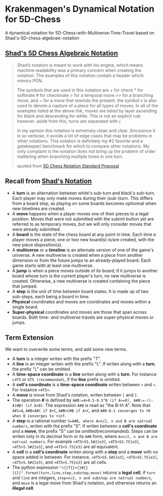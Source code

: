 # Krakenmagen's Dynamical Notation for 5D-Chess
A dynamical notation for 5D-Chess-with-Multiverse-Time-Travel based on Shad's-5D-chess-algebraic-notation

## [Shad's 5D Chess Algebraic Notation](https://github.com/adri326/5dchess-notation/)
 
> Shad’s notation is meant to work with his engine, which means machine readability was a primary concern when creating the notation. The examples of this notation contain a header which mimics PGN. 
> 
> The symbols that are used in this notation are + for check * for softmate # for checkmate > for a temporal move >> for a branching move, and ~ for a move that rewinds the present. the symbol x is also used to denote a capture of a piece for all types of moves.
In all of the examples listed at the above link, moves are listed by layer ascending for black and descending for white. This is not an explicit rule however.
aside from this, turns are separated with /.
>
> In my opinion this notation is extremely clean and clear. Sincesince it is so verbose, it avoids a lot of edge cases that may be problems in other notations. This notation is definitely my #2 favorite and a gatekeeper/ benchmark for which to compare other notations. My only complaint is the notation does not bring up the problem of order mattering when branching multiple times in one turn.
>
> quoted from [5D Chess Notation Standard Proposal](https://docs.google.com/document/d/1-SnsdYIzrGao0ToyGXSaoEd_0tYKxYePO1C-Bp5ziXA/edit#)

## Recall from [Shad's Notation](https://github.com/adri326/5dchess-notation/)
* A **turn** is an alternation between white's sub-turn and black's sub-turn. Each player may only make moves during their (sub-)turn. This differs from a board step, as playing on some boards becomes optionnal when new timelines are created.
* A **move** happens when a player moves one of their pieces to a legal position. Moves that were not submitted with the submit button yet are referred to as temporary moves, but we will only consider moves that were already submitted.
* A **board** is the state of the chess board at any point in time. Each time a player moves a piece, one or two new board(s) is/are created, with the new piece disposition(s).
* A **multiverse** or a **timeline** is an alternate version of one of the game's universe. A new multiverse is created when a piece from another dimension or from the future jumps to an already-played board. Each game starts with at least one multiverse.
* A **jump** is when a piece moves outside of its board; if it jumps to another board whose turn is the current player's turn, no new multiverse is created. Otherwise, a new multiverse is created containing the piece that jumped.
* A **step** is the unit of time between board states. It is made up of two sub-steps, each being a board in time.
* **Physical** coordinates and moves are coordinates and moves within a single board.
* **Super-physical** coordinates and moves are those that span across boards. Both time- and multiverse travels are super-physical moves or jumps.

## Term Extension
We want to overwrite some terms, and add some new terms. 
* A **turn** is a integer writen with the prefix "T". 
* A **line** is an integer writen with the prefix "L". If writen along with a **turn**, the prefix "L" can be omitted. 
* A **time-space coordinate** is a **line** writen along with a **turn**. For instance `L4T5` or `4T5 (recommended)`, if the **line** prefix is omitted. 
* A **cell's coordinate** is a **time-space coordinate** writen between `<` and `>`. For instance `<4T5>`. 
* A **move** is move from Shad's notation, writen between `[` and `]`. 
* The operation **#** is defined by `A#B:=A+0.5-0.5^B (if A>=0), A#B:=-((-A)#B) (if A<0)`. The expression `A#B` is read as "the B-th A". Note that `A#1=A`, `A#B<A#C if B<C`, `A#B<C#B if A<C`, and `A#B-A-1 converges to +0 when B converges to +inf`. 
* A **step** is a rational number `S=A#B, where A=n/2, n and B are natrual numbers`, writen with the prefix "S". If writen between a **cell's coordinate** and a **move**, the prefix "S" can be omitted(recommanded). Steps can be writen only in its decimal form or its `A#B` form, where `A=n/2, n and B are natrual numbers`. For example `<4T5>S5.5#2[e3]`, `<4T5>S5.75[e3]`, `<4T5>5.5#2[e3]`, and `<4T5>5.75[e3]` are all equivalent. 
* A **cell** is a **cell's coordinate** writen along with a **step** and a **move** with no space added in between. For instance, `<4T5>S5.5#2[e3]`, `<4T5>S5.75[e3]`, `<4T5>5.5#2[e3]`, and `<4T5>5.75[e3]` are all cells. 
* The python expression `"<{}T{}>{}#{}[{}]".format(turn,line,step,substep,move)` returns a **legal cell**, if `turn` and `line` are integers, `step=n/2, n and substep are natrual numbers`, and `move` is a legal move from Shad's notation, and otherwise returns an **illegal cell**. 


